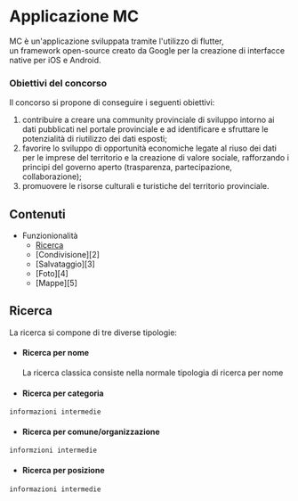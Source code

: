# Applicazione MC  
  
MC è un'applicazione sviluppata tramite l'utilizzo di flutter,   
un framework open-source creato da Google per la creazione di interfacce native per iOS e Android.  
  
### Obiettivi del concorso  
  
Il concorso si propone di conseguire i seguenti obiettivi:  
1. contribuire a creare una community provinciale di sviluppo intorno ai dati pubblicati nel portale provinciale e ad identificare e sfruttare le potenzialità di riutilizzo dei dati esposti;  
2. favorire lo sviluppo di opportunità economiche legate al riuso dei dati per le imprese del territorio e la creazione di valore sociale, rafforzando i principi del governo aperto (trasparenza, partecipazione, collaborazione);  
3. promuovere le risorse culturali e turistiche del territorio provinciale.  
  
## Contenuti  
 - Funzionionalità
	 - [Ricerca ][1]
	 - [Condivisione][2]
	 - [Salvataggio][3]
	 - [Foto][4]
	 - [Mappe][5]
     
  ## Ricerca  
  [1]:https://github.com/GeremiaPompei/mc/edit/master/README.md/Ricerca 
 La ricerca si compone di tre diverse tipologie:  
  -  #### Ricerca per nome
	  La ricerca classica consiste nella normale tipologia di ricerca per   nome 
 - #### Ricerca per categoria
  ```
 informazioni intermedie
  ```
 - #### Ricerca per comune/organizzazione
  ```
  informzioni intermedie
```
 - #### Ricerca per posizione
 ```
 informazioni intermedie
 ```
   
 
 
